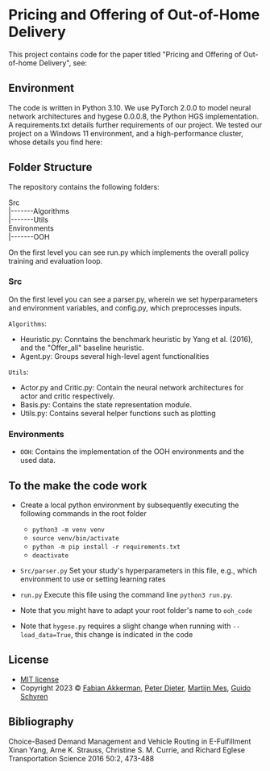 # Pricing and Offering of Out-of-Home Delivery

This project contains code for the paper titled "Pricing and Offering of Out-of-home Delivery", see: 


## Environment

The code is written in Python 3.10. We use PyTorch 2.0.0 to model neural network architectures and hygese 0.0.0.8, the Python HGS implementation. A requirements.txt details further requirements of our project. We tested our project on a Windows 11 environment, and a high-performance cluster, whose details you find here:


## Folder Structure
The repository contains the following folders:

Src<br>		|-------Algorithms<br>     	  |-------Utils<br>
Environments <br>	|-------OOH


On the first level you can see run.py which implements the overall policy training and evaluation loop.

### Src 

On the first level you can see a parser.py, wherein we set hyperparameters and environment variables, and config.py, which preprocesses inputs.


`Algorithms`: 
* Heuristic.py: Conntains the benchmark heuristic by Yang et al. (2016), and the "Offer_all" baseline heuristic.
* Agent.py: Groups several high-level agent functionalities

`Utils`: 
* Actor.py and Critic.py: Contain the neural network architectures for actor and critic respectively.
* Basis.py: Contains the state representation module.
* Utils.py: Contains several helper functions such as plotting

### Environments
* `OOH`: Contains the implementation of the OOH environments and the used data.


## To the make the code work

 * Create a local python environment by subsequently executing the following commands in the root folder
	* `python3 -m venv venv`
	* `source venv/bin/activate`
	* `python -m pip install -r requirements.txt`
	* `deactivate`

 * `Src/parser.py` Set your study's hyperparameters in this file, e.g., which environment to use or setting learning rates
 
 * `run.py` Execute this file using the command line `python3 run.py`.
 
 * Note that you might have to adapt your root folder's name to `ooh_code`
 
 * Note that `hygese.py` requires a slight change when running with `--load_data=True`, this change is indicated in the code
 
## License
* [MIT license](https://opensource.org/license/mit/)
* Copyright 2023 © [Fabian Akkerman](https://people.utwente.nl/f.r.akkerman), [Peter Dieter](https://en.wiwi.uni-paderborn.de/dep3/schryen/team/dieter/88592), [Martijn Mes](https://www.utwente.nl/en/bms/iebis/staff/mes/), [Guido Schyren](https://en.wiwi.uni-paderborn.de/dep3/schryen/team/schryen/72850)

## Bibliography

Choice-Based Demand Management and Vehicle Routing in E-Fulfillment
Xinan Yang, Arne K. Strauss, Christine S. M. Currie, and Richard Eglese
Transportation Science 2016 50:2, 473-488 
